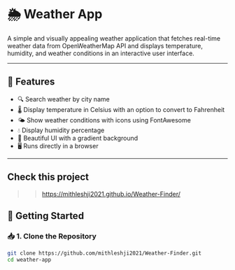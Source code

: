 # 🌦 Weather App  

A simple and visually appealing weather application that fetches real-time weather data from OpenWeatherMap API and displays temperature, humidity, and weather conditions in an interactive user interface.  

---

## 📌 Features  
- 🔍 Search weather by city name  
- 🌡️ Display temperature in Celsius with an option to convert to Fahrenheit  
- 🌤️ Show weather conditions with icons using FontAwesome  
- 💧 Display humidity percentage  
- 🎨 Beautiful UI with a gradient background  
- 🖥️ Runs directly in a browser  

---

## Check this project 
 >> https://mithleshji2021.github.io/Weather-Finder/


## 🚀 Getting Started  

### 📥 1. Clone the Repository  
```sh
git clone https://github.com/mithleshji2021/Weather-Finder.git
cd weather-app
